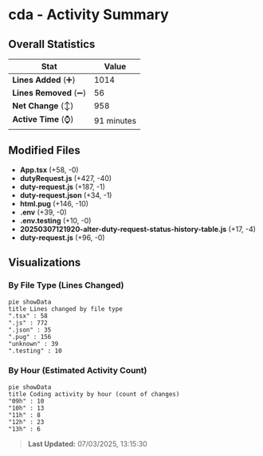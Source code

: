 # cda - Activity Summary 

## Overall Statistics

| Stat                   | Value                                                             |
| ---------------------- | ----------------------------------------------------------------- |
| **Lines Added** (➕)   | 1014                                          |
| **Lines Removed** (➖) | 56                                        |
| **Net Change** (↕)    | 958                |
| **Active Time** (⌚)   | 91 minutes |


## Modified Files
- **App.tsx** (+58, -0)
- **dutyRequest.js** (+427, -40)
- **duty-request.js** (+187, -1)
- **duty-request.json** (+34, -1)
- **html.pug** (+146, -10)
- **.env** (+39, -0)
- **.env.testing** (+10, -0)
- **20250307121920-alter-duty-request-status-history-table.js** (+17, -4)
- **duty-request.js** (+96, -0)

## Visualizations

### By File Type (Lines Changed)

```mermaid
pie showData
title Lines changed by file type
".tsx" : 58
".js" : 772
".json" : 35
".pug" : 156
"unknown" : 39
".testing" : 10
```

### By Hour (Estimated Activity Count)

```mermaid
pie showData
title Coding activity by hour (count of changes)
"09h" : 10
"10h" : 13
"11h" : 8
"12h" : 23
"13h" : 6
```


> **Last Updated:** 07/03/2025, 13:15:30